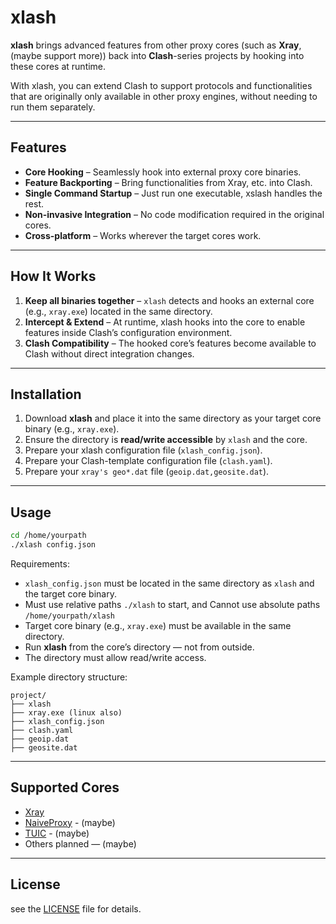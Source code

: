 # xlash

**xlash** brings advanced features from other proxy cores (such as **Xray**, (maybe support more)) back into **Clash**-series projects by hooking into these cores at runtime.

With xlash, you can extend Clash to support protocols and functionalities that are originally only available in other proxy engines, without needing to run them separately.

---

## Features

- **Core Hooking** – Seamlessly hook into external proxy core binaries.
- **Feature Backporting** – Bring functionalities from Xray, etc. into Clash.
- **Single Command Startup** – Just run one executable, xslash handles the rest.
- **Non-invasive Integration** – No code modification required in the original cores.
- **Cross-platform** – Works wherever the target cores work.

---

## How It Works

1. **Keep all binaries together** – `xlash` detects and hooks an external core (e.g., `xray.exe`) located in the same directory.
2. **Intercept & Extend** – At runtime, xlash hooks into the core to enable features inside Clash’s configuration environment.
3. **Clash Compatibility** – The hooked core’s features become available to Clash without direct integration changes.

---

## Installation

1. Download **xlash** and place it into the same directory as your target core binary (e.g., `xray.exe`).
2. Ensure the directory is **read/write accessible** by `xlash` and the core.
3. Prepare your xlash configuration file (`xlash_config.json`).
4. Prepare your Clash-template configuration file (`clash.yaml`).
5. Prepare your `xray's geo*.dat` file (`geoip.dat,geosite.dat`).

---

## Usage

```bash
cd /home/yourpath
./xlash config.json
```

Requirements:

- `xlash_config.json` must be located in the same directory as `xlash` and the target core binary.
- Must use relative paths `./xlash` to start, and Cannot use absolute paths `/home/yourpath/xlash`
- Target core binary (e.g., `xray.exe`) must be available in the same directory.
- Run **xlash** from the core’s directory — not from outside.
- The directory must allow read/write access.

Example directory structure:

```
project/
├── xlash
├── xray.exe (linux also)
├── xlash_config.json
├── clash.yaml
├── geoip.dat
├── geosite.dat
```

---

## Supported Cores

- [Xray](#)
- [NaiveProxy](#) - (maybe)
- [TUIC](#) -  (maybe)
- Others planned — (maybe)

---

## License

see the [LICENSE](LICENSE) file for details.

